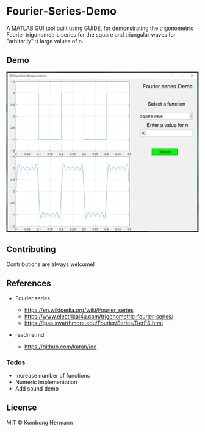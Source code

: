 # Fourier-Series-Demo
A MATLAB GUI tool built using GUIDE, for demonstrating the trigonometric Fourier trigonometric series for the square and triangular waves for "arbitarily" :) large values of n.
   
## Demo
![](demo.PNG)

## Contributing
Contributions are always welcome!

## References
* Fourier series 
    - https://en.wikipedia.org/wiki/Fourier_series
    - https://www.electrical4u.com/trigonometric-fourier-series/
    - https://lpsa.swarthmore.edu/Fourier/Series/DerFS.html

* readme.md
    - https://github.com/karan/joe

### Todos

   - Increase number of functions
   - Numeric implementation
   - Add sound demo


License
----

MIT &copy; Kumbong Hermann

